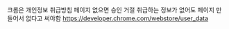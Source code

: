 크롬은 개인정보 취급방침 페이지 없으면 승인 거절
취급하는 정보가 없어도 페이지 만들어서 없다고 써야함
https://developer.chrome.com/webstore/user_data
